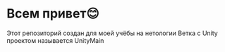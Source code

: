 # Всем привет😊
Этот репозиторий создан для моей учёбы на нетологии
Ветка с Unity проектом называется UnityMain
